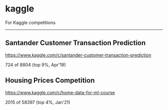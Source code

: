 # kaggle
For Kaggle competitions

---

## Santander Customer Transaction Prediction
https://www.kaggle.com/c/santander-customer-transaction-prediction

724 of 8804 (top 9%, Apr'19)

## Housing Prices Competition
https://www.kaggle.com/c/home-data-for-ml-course

2015 of 58397 (top 4%, Jan'21)
